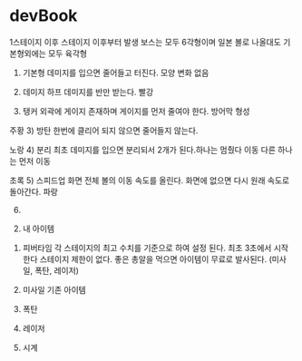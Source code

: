 # devBook

1스테이지 이후 스테이지 이후부터 발생
보스는 모두 6각형이며
일본 볼로 나올대도 기본형외에는 모두 육각형

1) 기본형
 데미지를 입으면 줄어들고 터진다.
모양 변화 없음

2) 데미지 하프
데미지를 반만 받는다.
빨강

2) 탱커
외곽에 게이지 존재하며 게이지를 먼저 줄여야 한다. 방어막 형성

주황
3) 방탄 
한번에 클리어 되지 않으면 줄어들지 않는다. 

노랑
4) 분리
최초 데미지를 입으면 분리되서 2개가 된다.하나는 멈췄다 이동 다른 하나는 먼저 이동

초록
5) 스피드업
화면 전체 볼의 이동 속도를 올린다. 화면에 없으면 다시 원래 속도로 돌아간다.
파랑

6) 


2. 내 아이템
1) 피버타임
각 스테이지의 최고 수치를 기준으로 하여 설정 된다.
최초 3초에서 시작한다 스테이지 제한이 없다.
좋은 총알을 먹으면 아이템이 무료로 발사된다. (미사일, 폭탄, 레이저)

2) 미사일
기존 아이템 

3) 폭탄
4) 레이저
5) 시계
















